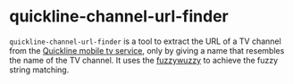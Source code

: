 # quickline-channel-url-finder
`quickline-channel-url-finder` is a tool to extract the URL of a TV channel from the [Quickline mobile tv service](https://mobiltv.quickline.com/), only by giving a name that resembles the name of the TV channel. It uses the [fuzzywuzzy](https://github.com/seatgeek/fuzzywuzzy) to achieve the fuzzy string matching.

